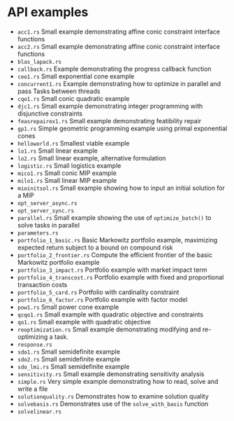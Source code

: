 # API examples

- `acc1.rs` Small example demonstrating affine conic constraint interface functions
- `acc2.rs` Small example demonstrating affine conic constraint interface functions
- `blas_lapack.rs` 
- `callback.rs` Example demonstrating the progress callback function
- `ceo1.rs` Small exponential cone example
- `concurrent1.rs` Example demonstrating how to optimize in parallel and pass Tasks between threads
- `cqo1.rs` Small conic quadratic example
- `djc1.rs` Small example demonstrating integer programming with disjunctive constraints
- `feasrepairex1.rs` Small example demonstrating featibility repair
- `gp1.rs` Simple geometric programming example using primal exponential cones
- `helloworld.rs` Smallest viable example
- `lo1.rs` Small linear example
- `lo2.rs` Small linear example, alternative formulation
- `logistic.rs` Small logistics example
- `mico1.rs` Small conic MIP example
- `milo1.rs` Small linear MIP example
- `mioinitsol.rs` Small example showing how to input an initial solution for a MIP
- `opt_server_async.rs`
- `opt_server_sync.rs`
- `parallel.rs` Small example showing the use of `optimize_batch()` to solve tasks in parallel
- `parameters.rs`
- `portfolio_1_basic.rs` Basic Markowitz portfolio example, maximizing expected return subject to a bound on compound risk
- `portfolio_2_frontier.rs` Compute the efficient frontier of the basic Markowitz portfolio example
- `portfolio_3_impact.rs` Portfolio example with market impact term
- `portfolio_4_transcost.rs` Portfolio example with fixed and proportional transaction costs
- `portfolio_5_card.rs` Portfolio with cardinality constraint
- `portfolio_6_factor.rs` Portfolio example with factor model
- `pow1.rs` Small power cone example
- `qcqo1.rs` Small example with quadratic objective and constraints
- `qo1.rs` Small example with quadratic objective
- `reoptimization.rs` Small example demonstrating modifying and re-optimizing a task.
- `response.rs`
- `sdo1.rs` Small semidefinite example
- `sdo2.rs` Small semidefinite example
- `sdo_lmi.rs` Small semidefinite example
- `sensitivity.rs` Small example demonstrating sensitivity analysis
- `simple.rs` Very simple example demonstrating how to read, solve and write a file
- `solutionquality.rs` Demonstrates how to examine solution quality
- `solvebasis.rs` Demonstrates use of the `solve_with_basis` function
- `solvelinear.rs`
